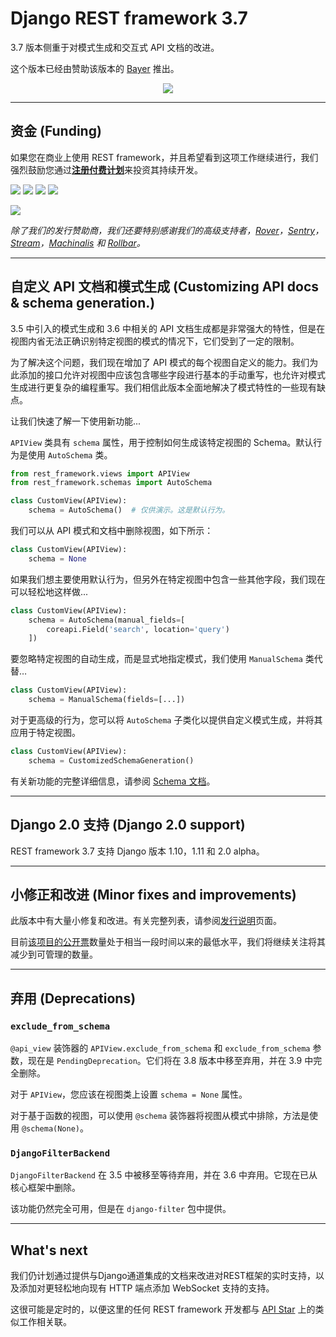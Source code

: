 # Django REST framework 3.7
3.7 版本侧重于对模式生成和交互式 API 文档的改进。

这个版本已经由赞助该版本的 [Bayer](https://www.bayer.com/) 推出。

<div align="center"><a href="https://www.bayer.com/"><img src="https://www.django-rest-framework.org/img/bayer.png"/></a></div>

***

## 资金 (Funding)
如果您在商业上使用 REST framework，并且希望看到这项工作继续进行，我们强烈鼓励您通过[**注册付费计划**](https://www.django-rest-framework.org/community/funding/)来投资其持续开发。

[![](https://fund-rest-framework.s3.amazonaws.com/rover_130x130.png)](http://jobs.rover.com/) [![](https://fund-rest-framework.s3.amazonaws.com/sentry130.png)](https://getsentry.com/welcome/) [![](https://fund-rest-framework.s3.amazonaws.com/stream-130.png)](https://getstream.io/?utm_source=drf&utm_medium=banner&utm_campaign=drf) [![](https://fund-rest-framework.s3.amazonaws.com/Machinalis130.png)](https://www.machinalis.com/#services)

[![](https://fund-rest-framework.s3.amazonaws.com/rollbar.png)](https://rollbar.com/)

*除了我们的发行赞助商，我们还要特别感谢我们的高级支持者，[Rover](http://jobs.rover.com/)，[Sentry](https://getsentry.com/welcome/)，[Stream](https://getstream.io/?utm_source=drf&utm_medium=banner&utm_campaign=drf)，[Machinalis](https://www.machinalis.com/#services) 和 [Rollbar](https://rollbar.com/)。*

***

## 自定义 API 文档和模式生成 (Customizing API docs & schema generation.)
3.5 中引入的模式生成和 3.6 中相关的 API 文档生成都是非常强大的特性，但是在视图内省无法正确识别特定视图的模式的情况下，它们受到了一定的限制。

为了解决这个问题，我们现在增加了 API 模式的每个视图自定义的能力。我们为此添加的接口允许对视图中应该包含哪些字段进行基本的手动重写，也允许对模式生成进行更复杂的编程重写。我们相信此版本全面地解决了模式特性的一些现有缺点。

让我们快速了解一下使用新功能...

`APIView` 类具有 `schema` 属性，用于控制如何生成该特定视图的 Schema。默认行为是使用 `AutoSchema` 类。
```python
from rest_framework.views import APIView
from rest_framework.schemas import AutoSchema

class CustomView(APIView):
    schema = AutoSchema()  # 仅供演示。这是默认行为。
```

我们可以从 API 模式和文档中删除视图，如下所示：
```python
class CustomView(APIView):
    schema = None
```

如果我们想主要使用默认行为，但另外在特定视图中包含一些其他字段，我们现在可以轻松地这样做...
```python
class CustomView(APIView):
    schema = AutoSchema(manual_fields=[
        coreapi.Field('search', location='query')
    ])
```

要忽略特定视图的自动生成，而是显式地指定模式，我们使用 `ManualSchema` 类代替…
```python
class CustomView(APIView):
    schema = ManualSchema(fields=[...])
```

对于更高级的行为，您可以将 `AutoSchema` 子类化以提供自定义模式生成，并将其应用于特定视图。
```python
class CustomView(APIView):
    schema = CustomizedSchemaGeneration()
```

有关新功能的完整详细信息，请参阅 [Schema 文档](https://www.django-rest-framework.org/api-guide/schemas/)。

***

## Django 2.0 支持 (Django 2.0 support)
REST framework 3.7 支持 Django 版本 1.10，1.11 和 2.0 alpha。

***

## 小修正和改进 (Minor fixes and improvements)
此版本中有大量小修复和改进。有关完整列表，请参阅[发行说明](https://www.django-rest-framework.org/community/release-notes/)页面。

目前[该项目的公开票](https://github.com/encode/django-rest-framework/issues)数量处于相当一段时间以来的最低水平，我们将继续关注将其减少到可管理的数量。

***

## 弃用 (Deprecations)
### `exclude_from_schema`
`@api_view` 装饰器的 `APIView.exclude_from_schema` 和 `exclude_from_schema` 参数，现在是 `PendingDeprecation`。它们将在 3.8 版本中移至弃用，并在 3.9 中完全删除。

对于 `APIView`，您应该在视图类上设置 `schema = None` 属性。

对于基于函数的视图，可以使用 `@schema` 装饰器将视图从模式中排除，方法是使用 `@schema(None)`。

### `DjangoFilterBackend`
`DjangoFilterBackend` 在 3.5 中被移至等待弃用，并在 3.6 中弃用。它现在已从核心框架中删除。

该功能仍然完全可用，但是在 `django-filter` 包中提供。

***

## What's next
我们仍计划通过提供与Django通道集成的文档来改进对REST框架的实时支持，以及添加对更轻松地向现有 HTTP 端点添加 WebSocket 支持的支持。

这很可能是定时的，以便这里的任何 REST framework 开发都与 [API Star](https://github.com/encode/apistar) 上的类似工作相关联。
